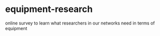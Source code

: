 # equipment-research
online survey to learn what researchers in our networks need in terms of equipment
